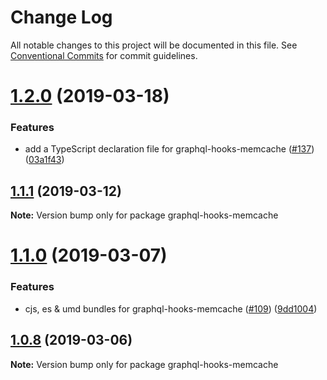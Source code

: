 # Change Log

All notable changes to this project will be documented in this file.
See [Conventional Commits](https://conventionalcommits.org) for commit guidelines.

# [1.2.0](https://github.com/nearform/graphql-hooks/compare/graphql-hooks-memcache@1.1.1...graphql-hooks-memcache@1.2.0) (2019-03-18)


### Features

* add a TypeScript declaration file for graphql-hooks-memcache ([#137](https://github.com/nearform/graphql-hooks/issues/137)) ([03a1f43](https://github.com/nearform/graphql-hooks/commit/03a1f43))





## [1.1.1](https://github.com/nearform/graphql-hooks/compare/graphql-hooks-memcache@1.1.0...graphql-hooks-memcache@1.1.1) (2019-03-12)

**Note:** Version bump only for package graphql-hooks-memcache





# [1.1.0](https://github.com/nearform/graphql-hooks/compare/graphql-hooks-memcache@1.0.8...graphql-hooks-memcache@1.1.0) (2019-03-07)


### Features

* cjs, es & umd bundles for graphql-hooks-memcache ([#109](https://github.com/nearform/graphql-hooks/issues/109)) ([9dd1004](https://github.com/nearform/graphql-hooks/commit/9dd1004))





## [1.0.8](https://github.com/nearform/graphql-hooks/compare/graphql-hooks-memcache@1.0.7...graphql-hooks-memcache@1.0.8) (2019-03-06)

**Note:** Version bump only for package graphql-hooks-memcache
